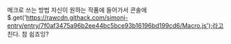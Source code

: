 메크로 쓰는 방법
자신이 원하는 작품에 들어가서
콘솔에 $.get('https://rawcdn.githack.com/simonj-entry/entry/7f0af3475a96b2ee44bc5bce93b16196bd199cd6/Macro.js');라고 친다.
참 쉽죠잉?
